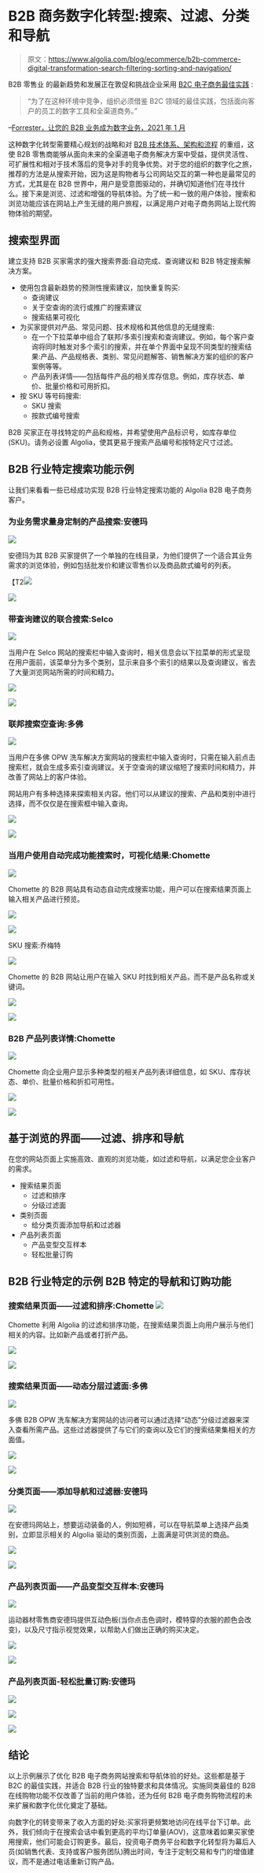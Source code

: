 # B2B 商务数字化转型:搜索、过滤、分类和导航

> 原文：<https://www.algolia.com/blog/ecommerce/b2b-commerce-digital-transformation-search-filtering-sorting-and-navigation/>

B2B 零售业 的最新趋势和发展正在敦促和挑战企业采用 [B2C 电子商务最佳实践](https://www.algolia.com/blog/ecommerce/b2b-commerce-digital-transformation-why-should-b2b-retailers-adopt-b2c-best-practices/) :

> “为了在这种环境中竞争，组织必须借鉴 B2C 领域的最佳实践，包括面向客户的员工的数字工具和全渠道商务。”

–[Forrester，让您的 B2B 业务成为数字业务，2021 年 1 月](https://www.forrester.com/report/make-omnichannel-real-in-b2b-commerce/RES93421?objectid=RES93421)

这种数字化转型需要精心规划的战略和对 [B2B 技术体系、架构和流程](https://www.algolia.com/blog/ecommerce/b2b-commerce-digital-transformation-how-to-build-a-successful-b2b-ecommerce-website-incorporating-best-industry-practices/) 的重组，这使 B2B 零售商能够从面向未来的全渠道电子商务解决方案中受益，提供灵活性、可扩展性和相对于技术落后的竞争对手的竞争优势。对于您的组织的数字化之旅，推荐的方法是从搜索开始，因为这是购物者与公司网站交互的第一种也是最常见的方式，尤其是在 B2B 世界中，用户是受意图驱动的，并确切知道他们在寻找什么。接下来是浏览、过滤和增强的导航体验。为了统一和一致的用户体验，搜索和浏览功能应该在网站上产生无缝的用户旅程，以满足用户对电子商务网站上现代购物体验的期望。

## [](#search-based-interfaces)搜索型界面

建立支持 B2B 买家需求的强大搜索界面:自动完成、查询建议和 B2B 特定搜索解决方案。

*   使用包含最新趋势的预测性搜索建议，加快重复购买:
    *   查询建议
    *   关于空查询的流行或推广的搜索建议
    *   搜索结果可视化
*   为买家提供对产品、常见问题、技术规格和其他信息的无缝搜索:
    *   在一个下拉菜单中组合了联邦/多索引搜索和查询建议。例如，每个客户查询将同时触发对多个索引的搜索，并在单个界面中呈现不同类型的搜索结果:产品、产品规格表、类别、常见问题解答、销售解决方案的组织的客户案例等等。
    *   产品列表详情——包括每件产品的相关库存信息。例如，库存状态、单价、批量价格和可用折扣。
*   按 SKU 等号码搜索:
    *   SKU 搜索
    *   按款式编号搜索

B2B 买家正在寻找特定的产品和规格，并希望使用产品标识号，如库存单位(SKU)。请务必设置 Algolia，使其更易于搜索产品编号和按特定尺寸过滤。

## [](#examples-of-b2b-industry-specific-search-functionality)B2B 行业特定搜索功能示例

让我们来看看一些已经成功实现 B2B 行业特定搜索功能的 Algolia B2B 电子商务客户。

### [](#product-search-tailored-for-business-needs-under-armour)为业务需求量身定制的产品搜索:安德玛

![](img/53dae51fab46261a1778bda69d2c03b8.png)

安德玛为其 B2B 买家提供了一个单独的在线目录，为他们提供了一个适合其业务需求的浏览体验，例如包括批发价和建议零售价以及商品款式编号的列表。

【T2![](img/b04adcad6e5da1a942f94e9b1fdf9810.png)

[![](img/714f4d70fdf0626dfe8f77dfd88813af.png)](https://www.algolia.com/search-inspiration-library/b2b-product-search-sports-goods-retailer-desktop)

### [](#federated-search-with-query-suggestions-selco)带查询建议的联合搜索:Selco

![](img/a12fa7a5c8893e278fec4e9dbac9970a.png)

当用户在 Selco 网站的搜索栏中输入查询时，相关信息会以下拉菜单的形式呈现在用户面前，该菜单分为多个类别，显示来自多个索引的结果以及查询建议，省去了大量浏览网站所需的时间和精力。

[![](img/b04adcad6e5da1a942f94e9b1fdf9810.png)](https://www.algolia.com/doc/ui-libraries/autocomplete/guides/including-multiple-result-types/)

[![](img/714f4d70fdf0626dfe8f77dfd88813af.png)](https://www.algolia.com/search-inspiration-library/federated-search-query-suggestions-b2b-retailer-selco)

### [](#federated-search-on-empty-query-dover)联邦搜索空查询:多佛

![](img/ab155773d5d64781b122f7ff03d848ed.png)

当用户在多佛 OPW 洗车解决方案网站的搜索栏中输入查询时，只需在输入前点击搜索栏，就会生成多索引查询建议。关于空查询的建议缩短了搜索时间和精力，并改善了网站上的客户体验。

网站用户有多种选择来探索相关内容。他们可以从建议的搜索、产品和类别中进行选择，而不仅仅是在搜索框中输入查询。

[![](img/b04adcad6e5da1a942f94e9b1fdf9810.png)](https://www.algolia.com/doc/guides/managing-results/rules/merchandising-and-promoting/how-to/merchandise-on-empty-query/)

[![](img/714f4d70fdf0626dfe8f77dfd88813af.png)](https://www.algolia.com/search-inspiration-library/federated-suggestions-empty-query-b2b-retailer-dover)

### [](#visualizing-results-as-users-search-with-autocomplete-chomette)当用户使用自动完成功能搜索时，可视化结果:Chomette

![](img/0777fd6a17c1d88776c46e2fbbb76238.png)

Chomette 的 B2B 网站具有动态自动完成搜索功能，用户可以在搜索结果页面上输入相关产品进行预览。

[![](img/b04adcad6e5da1a942f94e9b1fdf9810.png)](https://www.algolia.com/doc/guides/building-search-ui/ui-and-ux-patterns/autocomplete/android/)

[![](img/714f4d70fdf0626dfe8f77dfd88813af.png)](https://www.algolia.com/search-inspiration-library/autocomplete-visual-results-as-users-search-b2b-retailer-chomette)

SKU 搜索:乔梅特

![](img/98ef96f12008e072acf7778e8690282f.png)

Chomette 的 B2B 网站让用户在输入 SKU 时找到相关产品，而不是产品名称或关键词。

[![](img/b04adcad6e5da1a942f94e9b1fdf9810.png)](https://www.algolia.com/doc/guides/solutions/ecommerce/b2b-catalog-management/tutorials/search-by-sku/)

[![](img/714f4d70fdf0626dfe8f77dfd88813af.png)](https://www.algolia.com/search-inspiration-library/autocomplete-search-sku-b2b-retailer-chomette)

### [](#product-listing-details-for-b2b-chomette)B2B 产品列表详情:Chomette

![](img/df444636edfbc90042b6dfcf6b9850f8.png)

Chomette 向企业用户显示多种类型的相关产品列表详细信息，如 SKU、库存状态、单价、批量价格和折扣可用性。

[![](img/b04adcad6e5da1a942f94e9b1fdf9810.png)](https://www.algolia.com/doc/guides/solutions/ecommerce/b2b-catalog-management/)

[![](img/714f4d70fdf0626dfe8f77dfd88813af.png)](https://www.algolia.com/search-inspiration-library/search-results-page-product-listing-details-b2b-chomette)

## [](#browse-based-interfaces-%e2%80%93-filtering-sorting-and-navigation)基于浏览的界面——过滤、排序和导航

在您的网站页面上实施高效、直观的浏览功能，如过滤和导航，以满足您企业客户的需求。

*   搜索结果页面
    *   过滤和排序
    *   分级过滤面
*   类别页面
    *   给分类页面添加导航和过滤器
*   产品列表页面
    *   产品变型交互样本
    *   轻松批量订购

## [](#examples-of-b2b-industry-specific-b2b-specific-navigation-and-ordering-functionality)B2B 行业特定的示例 B2B 特定的导航和订购功能

### [](#search-results-page-filtering-and-sorting-chomette)搜索结果页面——过滤和排序:Chomette ![](img/33c82eee851fa60efba3bcb1ebe228c0.png)

Chomette 利用 Algolia 的过滤和排序功能，在搜索结果页面上向用户展示与他们相关的内容。比如新产品或者打折产品。

[![](img/b04adcad6e5da1a942f94e9b1fdf9810.png)](https://www.algolia.com/doc/guides/managing-results/refine-results/faceting/)

[![](img/714f4d70fdf0626dfe8f77dfd88813af.png)](https://www.algolia.com/search-inspiration-library/search-results-page-filters-sorting-b2b-retailer-chomette)

### [](#search-results-page-%e2%80%93-dynamic-hierarchical-filtering-facets-dover)搜索结果页面——动态分层过滤面:多佛

![](img/7d69e550747bc83ef535677eb688bf00.png)

多佛 B2B OPW 洗车解决方案网站的访问者可以通过选择“动态”分级过滤器来深入查看所需产品。这些过滤器提供了与它们的查询以及它们的搜索结果集相关的方面值。

[![](img/b04adcad6e5da1a942f94e9b1fdf9810.png)](https://www.algolia.com/doc/guides/managing-results/refine-results/faceting/#hierarchical-facets)

[![](img/714f4d70fdf0626dfe8f77dfd88813af.png)](https://www.algolia.com/search-inspiration-library/dynamic-hierarchical-filtering-facets-b2b-retailer-dover)

### [](#category-page-adding-navigation-and-filters-under-armour)分类页面——添加导航和过滤器:安德玛

![](img/10b9b75c592ac608f587bcddc5a58ec9.png)

在安德玛网站上，想要运动装备的人，例如短裤，可以在导航菜单上选择产品类别，立即显示相关的 Algolia 驱动的类别页面，上面满是可供浏览的商品。

[![](img/b04adcad6e5da1a942f94e9b1fdf9810.png)](https://www.algolia.com/doc/guides/solutions/ecommerce/filtering-and-navigation/)

[![](img/714f4d70fdf0626dfe8f77dfd88813af.png)](https://www.algolia.com/search-inspiration-library/category-page-category-navigation-menu-sports-goods-retailer-desktop)

### [](#product-listing-page-product-variant-interactive-swatches-under-armour)产品列表页面——产品变型交互样本:安德玛

![](img/4084f202ad660561f1d20d5340a2bff8.png)

运动器材零售商安德玛提供互动色板(当你点击色调时，模特穿的衣服的颜色会改变)，以及尺寸指示视觉效果，以帮助人们做出正确的购买决定。

[![](img/b04adcad6e5da1a942f94e9b1fdf9810.png)](https://www.algolia.com/doc/guides/solutions/ecommerce/filtering-and-navigation/tutorials/visual-facets/)

[![](img/714f4d70fdf0626dfe8f77dfd88813af.png)](https://www.algolia.com/search-inspiration-library/product-variant-interactive-swatches-sports-goods-retailer-desktop)

### [](#)

### [](#)

### [](#product-listing-page-easy-bulk-ordering-under-armour)产品列表页面-轻松批量订购:安德玛

![](img/f0cddde7af3689e1e917d88e6b1054fd.png)

[![](img/b04adcad6e5da1a942f94e9b1fdf9810.png)](https://www.algolia.com/doc/guides/solutions/ecommerce/b2b-catalog-management/)

[![](img/714f4d70fdf0626dfe8f77dfd88813af.png)](https://www.algolia.com/search-inspiration-library/product-detail-page-bulk-ordering-b2b-retailer-under-armour)

## [](#conclusion)结论

以上示例展示了优化 B2B 电子商务网站搜索和导航体验的好处。这些都是基于 B2C 的最佳实践，并适合 B2B 行业的独特要求和具体情况。实施同类最佳的 B2B 在线购物功能不仅改善了当前的用户体验，还为任何 B2B 电子商务购物流程的未来扩展和数字化优化奠定了基础。

向数字化的转变带来了收入方面的好处:买家将更频繁地访问在线平台下订单。此外，我们倾向于在搜索会话中看到更高的平均订单量(AOV)，这意味着如果买家使用搜索，他们可能会订购更多。最后，投资电子商务平台和数字化转型将为幕后人员(如销售代表、支持或客户服务团队)腾出时间，专注于定制交易和专门的增值建议，而不是通过电话重新订购产品。